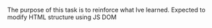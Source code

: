 The purpose of this task is to reinforce what Ive learned. 
Expected to modify HTML structure using JS DOM
